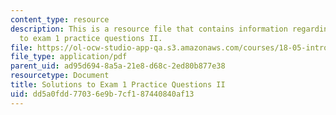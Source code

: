```yaml
---
content_type: resource
description: This is a resource file that contains information regarding solutions
  to exam 1 practice questions II.
file: https://ol-ocw-studio-app-qa.s3.amazonaws.com/courses/18-05-introduction-to-probability-and-statistics-spring-2014/dd5a0fdd77036e9b7cf187440840af13_MIT18_05S14_Prac_Exa1b_Sol.pdf
file_type: application/pdf
parent_uid: ad95d694-8a5a-21e8-d68c-2ed80b877e38
resourcetype: Document
title: Solutions to Exam 1 Practice Questions II
uid: dd5a0fdd-7703-6e9b-7cf1-87440840af13
---
```


